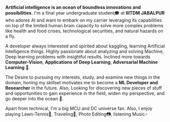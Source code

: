 **Artificial intelligence is an ocean of boundless innovations and possibilities.** I'm a final year undergraduate student🎓 at **IIITDM JABALPUR** who adores AI and want to embark on my carrier leveraging its capabilities on top of the limited human brain capacity to solve more complex problems like health and food crises, technological securities, and natural hazards on a fly.

A developer always interested and spirited about kaggling, learning Artificial Intelligence things. Highly passionate about analyzing and solving Machine, Deep learning problems with insightful results.  Inclined more towards **Computer-Vision**, **Applications of Deep Learning**, **Adversarial Machine Learning** 🖖.

The Desire to pursuing my interests, study, and examine new things in the domain, honing my skillset motivates me to become a **ML Developer and Researcher** in the future. Also, Looking for discovering new pieces of stuff and opportunities to gain experience in the field, widen my perspective, and go deeper into the ocean 
🌻.



Apart from technical, I'm a big MCU and DC universe fan. Also, I enjoy playing Lawn-Tennis🎾,  Traveling🌇, Photo Editing📷,  listening Music🎶
